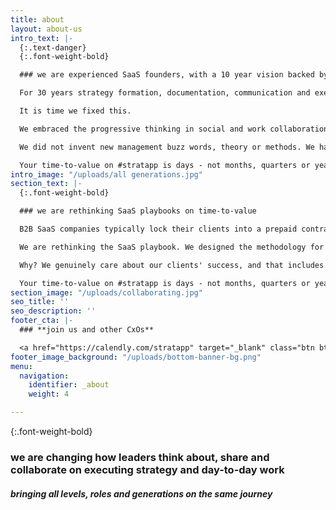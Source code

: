 ```yaml
---
title: about
layout: about-us
intro_text: |-
  {:.text-danger}
  {:.font-weight-bold}

  ### we are experienced SaaS founders, with a 10 year vision backed by investors who are market leaders

  For 30 years strategy formation, documentation, communication and execution has been flawed. The age old paradigms of static documents and top down control are holding us back. It is a global problem, affecting most organizations regardless of size, sector, culture or country.

  It is time we fixed this.

  We embraced the progressive thinking in social and work collaboration tech of the last 10 years, to create a seamless experience for executing both strategy and day-to-day work, in one place.

  We did not invent new management buzz words, theory or methods. We have carefully designed #stratapp around what you already know.

  Your time-to-value on #stratapp is days - not months, quarters or years.
intro_image: "/uploads/all generations.jpg"
section_text: |-
  {:.font-weight-bold}

  ### we are rethinking SaaS playbooks on time-to-value

  B2B SaaS companies typically lock their clients into a prepaid contract, then leave the client to figure out implementation by themselves; often putting forward a list of 'preferred partners' offering different advice, methodologies, resources and pricing.

  We are rethinking the SaaS playbook. We designed the methodology for our partners AND we prescribed reasonable cost budgets for each and every step.

  Why? We genuinely care about our clients' success, and that includes removing the stress, hassle and unforseen costs of implementation.

  Your time-to-value on #stratapp is days - not months, quarters or years.
section_image: "/uploads/collaborating.jpg"
seo_title: ''
seo_description: ''
footer_cta: |-
  ### **join us and other CxOs**

  <a href="https://calendly.com/stratapp" target="_blank" class="btn btn-danger rounded-pill">book an event</a>
footer_image_background: "/uploads/bottom-banner-bg.png"
menu:
  navigation:
    identifier: _about
    weight: 4

---
```

{:.font-weight-bold}

### we are changing how leaders think about, share and collaborate on executing strategy and day-to-day work

##### bringing all levels, roles and generations on the same journey